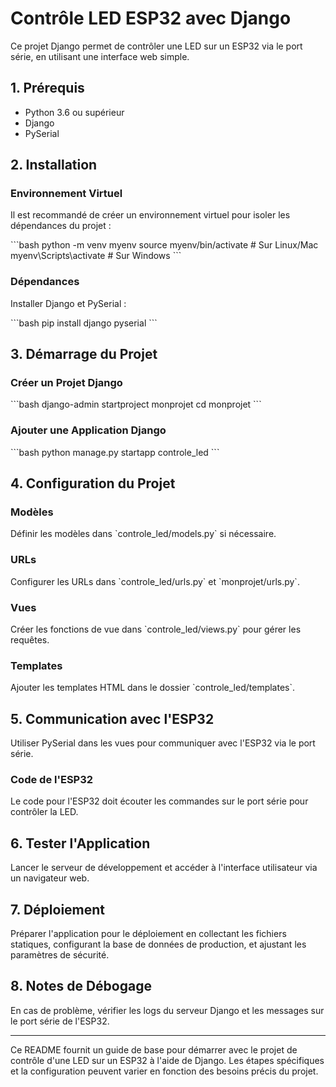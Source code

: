
# Contrôle LED ESP32 avec Django

Ce projet Django permet de contrôler une LED sur un ESP32 via le port série, en utilisant une interface web simple.

## 1. Prérequis

- Python 3.6 ou supérieur
- Django
- PySerial

## 2. Installation

### Environnement Virtuel

Il est recommandé de créer un environnement virtuel pour isoler les dépendances du projet :

\`\`\`bash
python -m venv myenv
source myenv/bin/activate  # Sur Linux/Mac
myenv\Scripts\activate  # Sur Windows
\`\`\`

### Dépendances

Installer Django et PySerial :

\`\`\`bash
pip install django pyserial
\`\`\`

## 3. Démarrage du Projet

### Créer un Projet Django

\`\`\`bash
django-admin startproject monprojet
cd monprojet
\`\`\`

### Ajouter une Application Django

\`\`\`bash
python manage.py startapp controle_led
\`\`\`

## 4. Configuration du Projet

### Modèles

Définir les modèles dans \`controle_led/models.py\` si nécessaire.

### URLs

Configurer les URLs dans \`controle_led/urls.py\` et \`monprojet/urls.py\`.

### Vues

Créer les fonctions de vue dans \`controle_led/views.py\` pour gérer les requêtes.

### Templates

Ajouter les templates HTML dans le dossier \`controle_led/templates\`.

## 5. Communication avec l'ESP32

Utiliser PySerial dans les vues pour communiquer avec l'ESP32 via le port série.

### Code de l'ESP32

Le code pour l'ESP32 doit écouter les commandes sur le port série pour contrôler la LED.

## 6. Tester l'Application

Lancer le serveur de développement et accéder à l'interface utilisateur via un navigateur web.

## 7. Déploiement

Préparer l'application pour le déploiement en collectant les fichiers statiques, configurant la base de données de production, et ajustant les paramètres de sécurité.

## 8. Notes de Débogage

En cas de problème, vérifier les logs du serveur Django et les messages sur le port série de l'ESP32.

---

Ce README fournit un guide de base pour démarrer avec le projet de contrôle d'une LED sur un ESP32 à l'aide de Django. Les étapes spécifiques et la configuration peuvent varier en fonction des besoins précis du projet.
